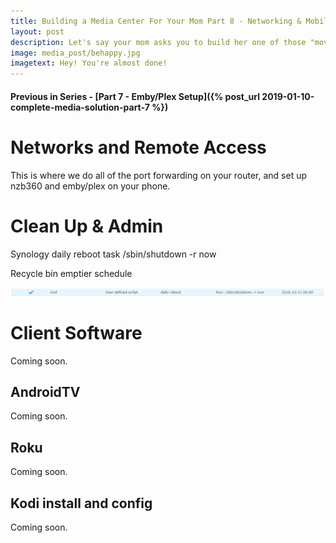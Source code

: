 ```yaml
---
title: Building a Media Center For Your Mom Part 8 - Networking & Mobile Access
layout: post
description: Let's say your mom asks you to build her one of those "movie streaming" thingies she's heard about. You know how complicated these things can be, so you want to build something that is self-contained, simple, and requires zero user input.
image: media_post/behappy.jpg
imagetext: Hey! You're almost done!
---
```


#### Previous in Series - [Part 7 - Emby/Plex Setup]({% post_url 2019-01-10-complete-media-solution-part-7 %})

# Networks and Remote Access
This is where we do all of the port forwarding on your router, and set up nzb360 and emby/plex on your phone.

# Clean Up & Admin

Synology daily reboot task
/sbin/shutdown -r now

Recycle bin emptier schedule

![Synology daily reboot example](/assets/img/media_post/cleanup1.PNG)

# Client Software

Coming soon.

## AndroidTV

Coming soon.

## Roku

Coming soon.

## Kodi install and config

Coming soon.
